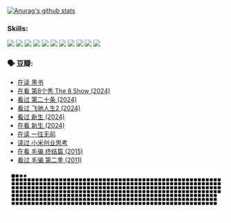 
[![Anurag's github stats](https://github-readme-stats.vercel.app/api?username=w940853815)](https://github.com/anuraghazra/github-readme-stats)

### Skills:

<code><img height="32" src="https://cdn.jsdelivr.net/npm/simple-icons@v5/icons/python.svg"></code>
<code><img height="32" src="https://cdn.jsdelivr.net/npm/simple-icons@v5/icons/javascript.svg"></code>
<code><img height="32" src="https://cdn.jsdelivr.net/npm/simple-icons@v5/icons/django.svg"></code>
<code><img height="32" src="https://cdn.jsdelivr.net/npm/simple-icons@v5/icons/flask.svg"></code>
<code><img height="32" src="https://cdn.jsdelivr.net/npm/simple-icons@v5/icons/vuetify.svg"></code>
<code><img height="32" src="https://cdn.jsdelivr.net/npm/simple-icons@v5/icons/git.svg"></code>
<code><img height="32" src="https://cdn.jsdelivr.net/npm/simple-icons@v5/icons/docker.svg"></code>
<code><img height="32" src="https://cdn.jsdelivr.net/npm/simple-icons@v5/icons/postgresql.svg"></code>
<code><img height="32" src="https://cdn.jsdelivr.net/npm/simple-icons@v5/icons/elasticsearch.svg"></code>
<code><img height="32" src="https://cdn.jsdelivr.net/npm/simple-icons@v5/icons/macos.svg"></code>
<code><img height="32" src="https://cdn.jsdelivr.net/npm/simple-icons@v5/icons/linux.svg"></code>

### 🗣 豆瓣:

<!-- DOUBAN-ACTIVITIES:START -->
- [在读 黑书](https://www.douban.com/people/136069238/status/4621189759/?_i=17107220)
- [在看 第8个秀 The 8 Show‎ (2024)](https://www.douban.com/people/136069238/status/4619801154/?_i=17107220)
- [看过 第二十条‎ (2024)](https://www.douban.com/people/136069238/status/4618624208/?_i=17107220)
- [看过 飞驰人生2‎ (2024)](https://www.douban.com/people/136069238/status/4616048805/?_i=17107220)
- [看过 新生‎ (2024)](https://www.douban.com/people/136069238/status/4612373431/?_i=17107220)
- [在看 新生‎ (2024)](https://www.douban.com/people/136069238/status/4607441062/?_i=17107220)
- [在读 一往无前](https://www.douban.com/people/136069238/status/4590507310/?_i=17107220)
- [读过 小米创业思考](https://www.douban.com/people/136069238/status/4590506983/?_i=17107220)
- [在看 毛骗 终结篇‎ (2015)](https://www.douban.com/people/136069238/status/4581971924/?_i=17107220)
- [看过 毛骗 第二季‎ (2011)](https://www.douban.com/people/136069238/status/4581971810/?_i=17107220)
<!-- DOUBAN-ACTIVITIES:END -->


![Snake animation](https://raw.githubusercontent.com/w940853815/w940853815/output/github-contribution-grid-snake.svg)

<!--
**w940853815/w940853815** is a ✨ _special_ ✨ repository because its `README.md` (this file) appears on your GitHub profile.

Here are some ideas to get you started:

- 🔭 I’m currently working on ...
- 🌱 I’m currently learning ...
- 👯 I’m looking to collaborate on ...
- 🤔 I’m looking for help with ...
- 💬 Ask me about ...
- 📫 How to reach me: ...
- 😄 Pronouns: ...
- ⚡ Fun fact: ...
-->
